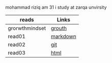 mohammad riziq am 31 i study at zarqa unvirsity 


| reads         | Links              |
| --------------| -----------        |
| grorwthmindset| [grouth](growth)   |
| read01        | [markdown](read01) | 
| read02        | [git](read02)      |
| read03        | [html](read03)     |